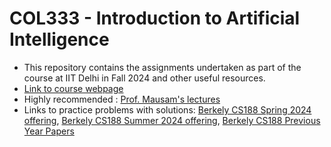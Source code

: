 # COL333 - Introduction to Artificial Intelligence
- This repository contains the assignments undertaken as part of the course at IIT Delhi in Fall 2024 and other useful resources.
- [Link to course webpage](https://lily-molybdenum-65d.notion.site/COL333-COL671-Introduction-to-Artificial-Intelligence-1191ade548d442f2b4da46a6cbe32c4d)
- Highly recommended : [Prof. Mausam's lectures](https://youtube.com/playlist?list=PLEAYkSg4uSQ1p-HFim6-oc2n1ZNK6kWqG&si=lbZAksLDQ0fNovt3)
- Links to practice problems with solutions: [Berkely CS188 Spring 2024 offering](https://inst.eecs.berkeley.edu/~cs188/sp24/), [Berkely CS188 Summer 2024 offering](https://inst.eecs.berkeley.edu/~cs188/su24/), [Berkely CS188 Previous Year Papers](https://hkn.eecs.berkeley.edu/exams/course/cs/188)
